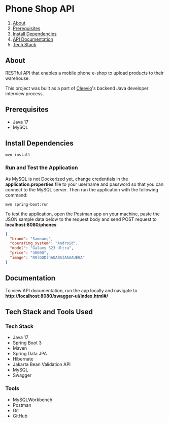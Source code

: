 # Phone Shop API

1. [About](#about)
2. [Prerequisites](#prerequisites)
3. [Install Dependencies](#dependencies)
4. [API Documentation](#documentation)
5. [Tech Stack](#techstack)

## About<a name="about"></a>

RESTful API that enables a mobile phone e-shop to upload products to their warehouse.

This project was built as a part of [Cleevio](https://www.cleevio.com/)'s backend Java developer interview process. 

## Prerequisites<a name="prerequisites"></a>
* Java 17
* MySQL

## Install Dependencies<a name="dependencies"></a>
```shell
mvn install
```

### Run and Test the Application
As MySQL is not Dockerized yet, change credentials in the **application.properties** file to your username and password so that you can connect to the MySQL server. Then run the application with the following command:

```shell
mvn spring-boot:run
```

To test the application, open the Postman app on your machine, paste the JSON sample data below to the request body and send POST request to **localhost:8080/phones**
```json
{
  "brand": "Samsung",
  "operating_system": "Android",
  "model": "Galaxy S23 Ultra",
  "price": "30000",
  "image": "R0lGODlhAQABAIAAAAUEBA"
}
```

## Documentation<a name="documentation"></a>
To view API documentation, run the app locally and navigate to **http://localhost:8080/swagger-ui/index.html#/**


## Tech Stack and Tools Used<a name="techstack"></a>
### Tech Stack
* Java 17
* Spring Boot 3
* Maven
* Spring Data JPA
* Hibernate
* Jakarta Bean Validation API
* MySQL
* Swagger

### Tools
* MySQLWorkbench
* Postman
* Git
* GitHub

